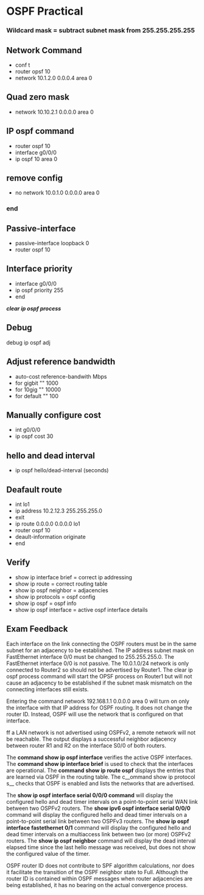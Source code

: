 # OSPF Practical

### Wildcard mask = subtract subnet mask from 255.255.255.255

## Network Command

- conf t
- router opsf 10
- network 10.1.2.0 0.0.0.4 area 0

## Quad zero mask

- network 10.10.2.1 0.0.0.0 area 0

## IP ospf command

- router ospf 10
- interface g0/0/0
- ip ospf 10 area 0

## remove config
- no network 10.0.1.0 0.0.0.0 area 0

### end


## Passive-interface

- passive-interface loopback 0
- router ospf 10

## Interface priority

- interface g0/0/0
- ip ospf priority 255
- end

***clear ip ospf process***

## Debug
debug ip ospf adj

## Adjust reference bandwidth
- auto-cost reference-bandwith Mbps
- for gigbit "" 1000
- for 10gig "" 10000
- for default "" 100

## Manually configure cost
- int g0/0/0
- ip ospf cost 30

## hello and dead interval
- ip ospf hello/dead-interval (seconds)

## Deafault route
- int lo1
- ip address 10.2.12.3 255.255.255.0
- exit
- ip route 0.0.0.0 0.0.0.0 lo1
- router ospf 10
- deault-information originate
- end

## Verify

- show ip interface brief = correct ip addressing
- show ip route = correct routing table
- show ip ospf neighbor = adjacencies
- show ip protocols = ospf config
- show ip ospf = ospf info
- show ip ospf interface = active ospf interface details


## Exam Feedback 

Each interface on the link connecting the OSPF routers must be in the same subnet for an adjacency to be established. The IP address subnet mask on FastEthernet interface 0/0 must be changed to 255.255.255.0. The FastEthernet interface 0/0 is not passive. The 10.0.1.0/24 network is only connected to Router2 so should not be advertised by Router1. The clear ip ospf process command will start the OPSF process on Router1 but will not cause an adjacency to be established if the subnet mask mismatch on the connecting interfaces still exists.

Entering the command network 192.168.1.1 0.0.0.0 area 0 will turn on only the interface with that IP address for OSPF routing. It does not change the router ID. Instead, OSPF will use the network that is configured on that interface.

ff a LAN network is not advertised using OSPFv2, a remote network will not be reachable. The output displays a successful neighbor adjacency between router R1 and R2 on the interface S0/0 of both routers.

The __command show ip ospf interface__ verifies the active OSPF interfaces. The __command show ip interface brief__ is used to check that the interfaces are operational. The __command show ip route ospf__ displays the entries that are learned via OSPF in the routing table. The c__ommand show ip protocol s__ checks that OSPF is enabled and lists the networks that are advertised.

The __show ip ospf interface serial 0/0/0 command__ will display the configured hello and dead timer intervals on a point-to-point serial WAN link between two OSPFv2 routers. The __show ipv6 ospf interface serial 0/0/0__ command will display the configured hello and dead timer intervals on a point-to-point serial link between two OSPFv3 routers. The __show ip ospf interface fastethernet 0/1__ command will display the configured hello and dead timer intervals on a multiaccess link between two (or more) OSPFv2 routers. The __show ip ospf neighbor__ command will display the dead interval elapsed time since the last hello message was received, but does not show the configured value of the timer.

OSPF router ID does not contribute to SPF algorithm calculations, nor does it facilitate the transition of the OSPF neighbor state to Full. Although the router ID is contained within OSPF messages when router adjacencies are being established, it has no bearing on the actual convergence process.